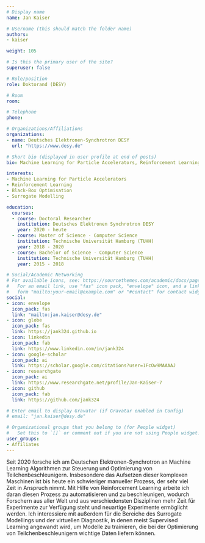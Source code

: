 ```yaml
---
# Display name
name: Jan Kaiser

# Username (this should match the folder name)
authors:
- kaiser

weight: 105

# Is this the primary user of the site?
superuser: false

# Role/position
role: Doktorand (DESY)

# Room
room:

# Telephone
phone:

# Organizations/Affiliations
organizations:
- name: Deutsches Elektronen-Synchrotron DESY
  url: "https://www.desy.de"

# Short bio (displayed in user profile at end of posts)
bio: Machine Learning for Particle Accelerators, Reinforcement Learning, Black-Box Optimisation, Surrogate Modelling

interests:
- Machine Learning for Particle Accelerators
- Reinforcement Learning
- Black-Box Optimisation
- Surrogate Modelling

education:
  courses:
  - course: Doctoral Researcher
    institution: Deutsches Elektronen Synchrotron DESY
    year: 2020 - heute
  - course: Master of Science - Computer Science
    institution: Technische Universität Hamburg (TUHH)
    year: 2018 - 2020
  - course: Bachelor of Science - Computer Science
    institution: Technische Universität Hamburg (TUHH)
    year: 2015 - 2018

# Social/Academic Networking
# For available icons, see: https://sourcethemes.com/academic/docs/page-builder/#icons
#   For an email link, use "fas" icon pack, "envelope" icon, and a link in the
#   form "mailto:your-email@example.com" or "#contact" for contact widget.
social:
- icon: envelope
  icon_pack: fas
  link: "mailto:jan.kaiser@desy.de"
- icon: globe
  icon_pack: fas
  link: https://jank324.github.io
- icon: linkedin
  icon_pack: fab
  link: https://www.linkedin.com/in/jank324
- icon: google-scholar
  icon_pack: ai
  link: https://scholar.google.com/citations?user=1FcOw9MAAAAJ
- icon: researchgate
  icon_pack: ai
  link: https://www.researchgate.net/profile/Jan-Kaiser-7
- icon: github
  icon_pack: fab
  link: https://github.com/jank324

# Enter email to display Gravatar (if Gravatar enabled in Config)
# email: "jan.kaiser@desy.de"

# Organizational groups that you belong to (for People widget)
#   Set this to `[]` or comment out if you are not using People widget.
user_groups:
- Affiliates
---
```


Seit 2020 forsche ich am Deutschen Elektronen-Synchrotron an Machine Learning Algorithmen zur Steuerung und Optimierung von Teilchenbeschleunigern. Insbesondere das Aufsetzen dieser komplexen Maschinen ist bis heute ein schwieriger manueller Prozess, der sehr viel Zeit in Anspruch nimmt. Mit Hilfe von Reinforcement Learning arbeite ich daran diesen Prozess zu automatisieren und zu beschleunigen, wodurch Forschern aus aller Welt und aus verschiedensten Disziplinen mehr Zeit für Experimente zur Verfügung steht und neuartige Experimente ermöglicht werden. Ich interessiere mit außerdem für die Bereiche des Surrogate Modellings und der virtuellen Diagnostik, in denen meist Supervised Learning angewandt wird, um Modelle zu trainieren, die bei der Optimierung von Teilchenbeschleunigern wichtige Daten liefern können.
